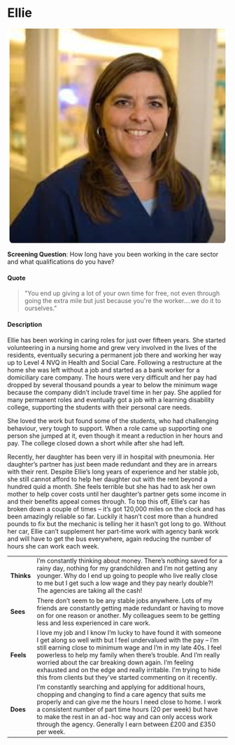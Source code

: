 # Ellie

![](<../../../.gitbook/assets/image (15).png>)

**Screening Question**: How long have you been working in the care sector and what qualifications do you have?

#### Quote

> "You end up giving a lot of your own time for free, not even through going the extra mile but just because you're the worker....we do it to ourselves."

#### Description

Ellie has been working in caring roles for just over fifteen years. She started volunteering in a nursing home and grew very involved in the lives of the residents, eventually securing a permanent job there and working her way up to Level 4 NVQ in Health and Social Care. Following a restructure at the home she was left without a job and started as a bank worker for a domiciliary care company. The hours were very difficult and her pay had dropped by several thousand pounds a year to below the minimum wage because the company didn’t include travel time in her pay. She applied for many permanent roles and eventually got a job with a learning disability college, supporting the students with their personal care needs.

She loved the work but found some of the students, who had challenging behaviour, very tough to support. When a role came up supporting one person she jumped at it, even though it meant a reduction in her hours and pay. The college closed down a short while after she had left.

Recently, her daughter has been very ill in hospital with pneumonia. Her daughter’s partner has just been made redundant and they are in arrears with their rent. Despite Ellie’s long years of experience and her stable job, she still cannot afford to help her daughter out with the rent beyond a hundred quid a month. She feels terrible but she has had to ask her own mother to help cover costs until her daughter’s partner gets some income in and their benefits appeal comes through. To top this off, Ellie’s car has broken down a couple of times – it’s got 120,000 miles on the clock and has been amazingly reliable so far. Luckily it hasn’t cost more than a hundred pounds to fix but the mechanic is telling her it hasn’t got long to go. Without her car, Ellie can’t supplement her part-time work with agency bank work and will have to get the bus everywhere, again reducing the number of hours she can work each week.



|            |                                                                                                                                                                                                                                                                                                                                                                                                                                                                    |
| ---------- | ------------------------------------------------------------------------------------------------------------------------------------------------------------------------------------------------------------------------------------------------------------------------------------------------------------------------------------------------------------------------------------------------------------------------------------------------------------------ |
| **Thinks** | I’m constantly thinking about money. There’s nothing saved for a rainy day, nothing for my grandchildren and I’m not getting any younger. Why do I end up going to people who live really close to me but I get such a low wage and they pay nearly double?! The agencies are taking all the cash!                                                                                                                                                                 |
| **Sees**   | There don’t seem to be any stable jobs anywhere. Lots of my friends are constantly getting made redundant or having to move on for one reason or another. My colleagues seem to be getting less and less experienced in care work.                                                                                                                                                                                                                                 |
| **Feels**  | I love my job and I know I’m lucky to have found it with someone I get along so well with but I feel undervalued with the pay – I’m still earning close to minimum wage and I’m in my late 40s. I feel powerless to help my family when there’s trouble. And I’m really worried about the car breaking down again. I’m feeling exhausted and on the edge and really irritable. I'm trying to hide this from clients but they've started commenting on it recently. |
| **Does**   | I’m constantly searching and applying for additional hours, chopping and changing to find a care agency that suits me properly and can give me the hours I need close to home. I work a consistent number of part time hours (20 per week) but have to make the rest in an ad-hoc way and can only access work through the agency. Generally I earn between £200 and £350 per week.                                                                                |
